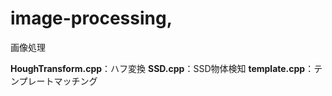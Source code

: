 # image-processing,
<p>画像処理</p>
<strong>HoughTransform.cpp</strong>：ハフ変換
<strong>SSD.cpp</strong>：SSD物体検知
<strong>template.cpp</strong>：テンプレートマッチング
